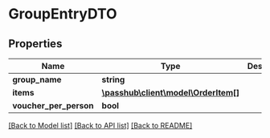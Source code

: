 # GroupEntryDTO

## Properties
Name | Type | Description | Notes
------------ | ------------- | ------------- | -------------
**group_name** | **string** |  | [optional] 
**items** | [**\passhub\client\model\OrderItem[]**](OrderItem.md) |  | [optional] 
**voucher_per_person** | **bool** |  | [optional] 

[[Back to Model list]](../README.md#documentation-for-models) [[Back to API list]](../README.md#documentation-for-api-endpoints) [[Back to README]](../README.md)


